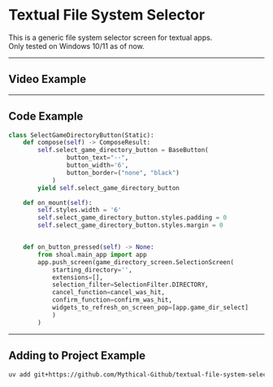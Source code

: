 # Textual File System Selector

This is a generic file system selector screen for textual apps.\
Only tested on Windows 10/11 as of now.

---

## Video Example


---

## Code Example

```python
class SelectGameDirectoryButton(Static):
    def compose(self) -> ComposeResult:
        self.select_game_directory_button = BaseButton(
                button_text="··",
                button_width='6',
                button_border=("none", "black")
            )
        yield self.select_game_directory_button

    def on_mount(self):
        self.styles.width = '6'
        self.select_game_directory_button.styles.padding = 0
        self.select_game_directory_button.styles.margin = 0


    def on_button_pressed(self) -> None:
        from shoal.main_app import app
        app.push_screen(game_directory_screen.SelectionScreen(
            starting_directory='',
            extensions=[],
            selection_filter=SelectionFilter.DIRECTORY,
            cancel_function=cancel_was_hit, 
            confirm_function=confirm_was_hit,
            widgets_to_refresh_on_screen_pop=[app.game_dir_select]
            )
        )
```

---

## Adding to Project Example
```bash
uv add git+https://github.com/Mythical-Github/textual-file-system-selector
```

